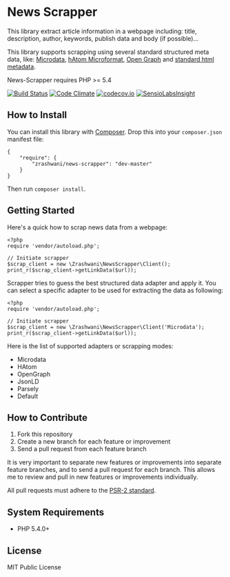 # News Scrapper
This library extract article information  in a webpage including:
title, description, author, keywords, publish data and body (if possible)...

This library supports scrapping using several standard structured meta data, like:
[Microdata][schemaorgspec], [hAtom Microformat][hatomspec], [Open Graph][ogspec] and [standard html metadata][htmlmetaspec].

News-Scrapper requires PHP >= 5.4

[![Build Status](https://travis-ci.org/zrashwani/news-scrapper.svg?branch=master)](https://travis-ci.org/zrashwani/news-scrapper)
[![Code Climate](https://codeclimate.com/repos/55fc7240e30ba0202900a918/badges/b41e6756dff9d9c0e01b/gpa.svg)](https://codeclimate.com/repos/55fc7240e30ba0202900a918/feed)
[![codecov.io](http://codecov.io/github/zrashwani/news-scrapper/coverage.svg?branch=master)](http://codecov.io/github/zrashwani/news-scrapper?branch=master)
[![SensioLabsInsight](https://insight.sensiolabs.com/projects/89dcd1ed-b9e4-4e56-8db7-aef687e8d89a/big.png)](https://insight.sensiolabs.com/projects/89dcd1ed-b9e4-4e56-8db7-aef687e8d89a)

## How to Install
You can install this library with [Composer][composer]. Drop this into your `composer.json`
manifest file:

    {
        "require": {
            "zrashwani/news-scrapper": "dev-master"
        }
    }
	
Then run `composer install`.

## Getting Started

Here's a quick how to scrap news data from a webpage:	

    <?php
    require 'vendor/autoload.php';

    // Initiate scrapper
    $scrap_client = new \Zrashwani\NewsScrapper\Client();    
	print_r($scrap_client->getLinkData($url));
	
Scrapper tries to guess the best structured data adapter and apply it. You can select a specific adapter to be used for extracting the data as following:

    <?php
    require 'vendor/autoload.php';

    // Initiate scrapper
    $scrap_client = new \Zrashwani\NewsScrapper\Client('Microdata');    
	print_r($scrap_client->getLinkData($url));	
	
Here is the list of supported adapters or scrapping modes:
* Microdata
* HAtom
* OpenGraph
* JsonLD
* Parsely
* Default

## How to Contribute

1. Fork this repository
2. Create a new branch for each feature or improvement
3. Send a pull request from each feature branch

It is very important to separate new features or improvements into separate feature branches,
and to send a pull request for each branch. This allows me to review and pull in new features
or improvements individually.

All pull requests must adhere to the [PSR-2 standard][psr2].

## System Requirements

* PHP 5.4.0+


## License

MIT Public License

[schemaorgspec]: http://schema.org/Article
[psr2]: https://github.com/php-fig/fig-standards/blob/master/accepted/PSR-2-coding-style-guide.md
[hatomspec]: http://microformats.org/wiki/hatom
[ogspec]: http://ogp.me/
[htmlmetaspec]: http://www.w3.org/TR/html5/document-metadata.html#standard-metadata-names
[composer]: http://getcomposer.org/
